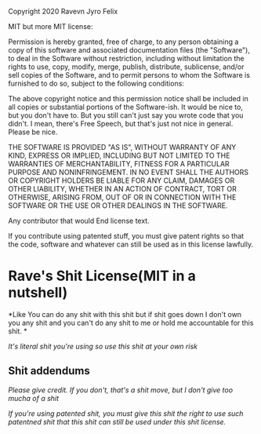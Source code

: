 Copyright 2020 Ravevn Jyro Felix

MIT but more MIT license:

Permission is hereby granted, free of charge, to any person obtaining a copy of this software and associated documentation files (the "Software"), to deal in the Software without restriction, including without limitation the rights to use, copy, modify, merge, publish, distribute, sublicense, and/or sell copies of the Software, and to permit persons to whom the Software is furnished to do so, subject to the following conditions:

The above copyright notice and this permission notice shall be included in all copies or substantial portions of the Software-ish. It would be nice to, but you don't have to. But you still can't just say you wrote code that you didn't. I mean, there's Free Speech, but that's just not nice in general. Please be nice.

THE SOFTWARE IS PROVIDED "AS IS", WITHOUT WARRANTY OF ANY KIND, EXPRESS OR IMPLIED, INCLUDING BUT NOT LIMITED TO THE WARRANTIES OF MERCHANTABILITY, FITNESS FOR A PARTICULAR PURPOSE AND NONINFRINGEMENT. IN NO EVENT SHALL THE AUTHORS OR COPYRIGHT HOLDERS BE LIABLE FOR ANY CLAIM, DAMAGES OR OTHER LIABILITY, WHETHER IN AN ACTION OF CONTRACT, TORT OR OTHERWISE, ARISING FROM, OUT OF OR IN CONNECTION WITH THE SOFTWARE OR THE USE OR OTHER DEALINGS IN THE SOFTWARE.

Any contributor that would
End license text.

If you contribute using patented stuff, you must give patent rights so that the
code, software and whatever can still be used as in this license lawfully.

Rave's Shit License(MIT in a nutshell)
=================
*Like You can do any shit with this shit but if shit goes down I don't own you any
shit and you can't do any shit to me or hold me accountable for this shit. *

*It's literal shit you're using so use this shit at your own risk*

Shit addendums
--------------
*Please give credit. If you don't, that's a shit move, but I don't give too
mucha of a shit*

*If you're using patented shit, you must give this shit the right to use such
patentned shit that this shit can still be used under this shit license.*
